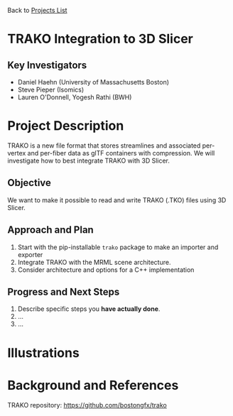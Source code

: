 Back to [Projects List](../../README.md#ProjectsList)

# TRAKO Integration to 3D Slicer

## Key Investigators

- Daniel Haehn (University of Massachusetts Boston)
- Steve Pieper (Isomics)
- Lauren O'Donnell, Yogesh Rathi (BWH)

# Project Description

TRAKO is a new file format that stores streamlines and associated per-vertex and per-fiber data as glTF containers with compression. We will investigate how to best integrate TRAKO with 3D Slicer.

## Objective

<!-- Describe here WHAT you would like to achieve (what you will have as end result). -->

We want to make it possible to read and write TRAKO (.TKO) files using 3D Slicer.


## Approach and Plan

<!-- Describe here HOW you would like to achieve the objectives stated above. -->

1. Start with the pip-installable `trako` package to make an importer and exporter
1. Integrate TRAKO with the MRML scene architecture.
1. Consider architecture and options for a C++ implementation

## Progress and Next Steps

<!-- Update this section as you make progress, describing of what you have ACTUALLY DONE. If there are specific steps that you could not complete then you can describe them here, too. -->

1. Describe specific steps you **have actually done**.
1. ...
1. ...

# Illustrations

<!-- Add pictures and links to videos that demonstrate what has been accomplished.
![Description of picture](Example2.jpg)
![Some more images](Example2.jpg)
-->

# Background and References

<!-- If you developed any software, include link to the source code repository. If possible, also add links to sample data, and to any relevant publications. -->

TRAKO repository: https://github.com/bostongfx/trako
